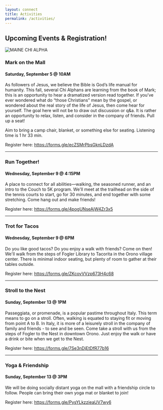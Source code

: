 ```yaml
---
layout: connect
title: Activities
permalink: /activities/
---
```


## Upcoming Events & Registration!

<img src="{{ site.url }}/images/and-more.jpg" class="img-fluid" alt="MAINE CHI ALPHA">

### Mark on the Mall

#### Saturday, September 5 @ 10AM

As followers of Jesus, we believe the Bible is God’s life manual for humanity. This fall, several Chi Alphans are learning from the book of Mark; this is an opportunity to hear a dramatized version read together. If you’ve ever wondered what do “those Christians” mean by the gospel, or wondered about the real story of the life of Jesus, then come hear for yourself. The goal here will not be to draw out discussion or q&a. It is rather an opportunity to relax, listen, and consider in the company of friends. Pull up a seat!

Aim to bring a camp chair, blanket, or something else for seating. Listening time is 1 hr 33 min. 

Register here: https://forms.gle/ecZSMrPbsGknLDzdA

***

### Run Together!

#### Wednesday, September 9 @ 4:15PM

A place to connect for all abilities—walking, the seasoned runner, and an intro to the Couch to 5K program. We'll meet at the trailhead on the side of the tennis courts to start, go for 30 minutes, and end together with some stretching. Come hang out and make friends!

Register here: https://forms.gle/4pogUNseAjW4Zr3x5

***

### Trot for Tacos

#### Wednesday, September 9 @ 6PM

Do you like good tacos? Do you enjoy a walk with friends? Come on then! We'll walk from the steps of Fogler Library to Tacorita in the Orono village center. There is minimal indoor seating, but plenty of room to gather at their tables outside. 

Register here: https://forms.gle/ZKcovVVzp673H4c68

***

### Stroll to the Nest

#### Sunday, September 13 @ 1PM

Passeggiata, or promenade, is a popular pastime throughout Italy. This term means to go on a stroll. Often, walking is equated to staying fit or moving from point A to B. In Italy, it is more of a leisurely stroll in the company of family and friends - to see and be seen. Come take a stroll with us from the steps of Fogler to the Nest in downtown Orono. Just enjoy the walk or have a drink or bite when we get to the Nest.

Register here: https://forms.gle/7Se3nDjEtDfR77b16

***

### Yoga & Friendship

#### Sunday, September 13 @ 3PM

We will be doing socially distant yoga on the mall with a friendship circle to follow. People can bring their own yoga mat or blanket to join! 

Register here: https://forms.gle/PysYLkzzieaUV7wy6

